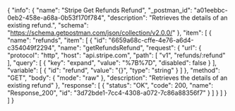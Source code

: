{
  "info": {
    "name": "Stripe Get Refunds Refund",
    "_postman_id": "a01eebbc-0eb2-458e-a68a-0b53f170f784",
    "description": "Retrieves the details of an existing refund.",
    "schema": "https://schema.getpostman.com/json/collection/v2.0.0/"
  },
  "item": [
    {
      "name": "refunds",
      "item": [
        {
          "id": "6659a68c-cffe-4e76-a6d4-c354049f2294",
          "name": "getRefundsRefund",
          "request": {
            "url": {
              "protocol": "http",
              "host": "api.stripe.com",
              "path": [
                "v1",
                "refunds/:refund"
              ],
              "query": [
                {
                  "key": "expand",
                  "value": "%7B%7D",
                  "disabled": false
                }
              ],
              "variable": [
                {
                  "id": "refund",
                  "value": "{}",
                  "type": "string"
                }
              ]
            },
            "method": "GET",
            "body": {
              "mode": "raw"
            },
            "description": "Retrieves the details of an existing refund"
          },
          "response": [
            {
              "status": "OK",
              "code": 200,
              "name": "Response_200",
              "id": "3d72bde1-7cc4-4308-a072-7c86a88356f7"
            }
          ]
        }
      ]
    }
  ]
}